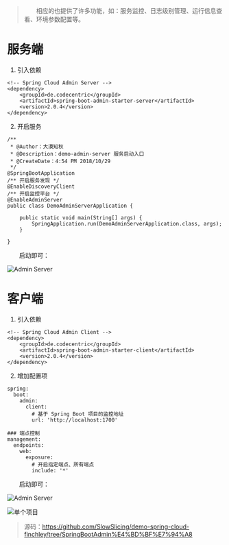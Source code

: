 > 　　相应的也提供了许多功能，如：服务监控、日志级别管理、运行信息查看、环境参数配置等。

# 服务端

1. 引入依赖

```
<!-- Spring Cloud Admin Server -->
<dependency>
    <groupId>de.codecentric</groupId>
    <artifactId>spring-boot-admin-starter-server</artifactId>
    <version>2.0.4</version>
</dependency>
```

2. 开启服务

```
/**
 * @Author：大漠知秋
 * @Description：demo-admin-server 服务启动入口
 * @CreateDate：4:54 PM 2018/10/29
 */
@SpringBootApplication
/** 开启服务发现 */
@EnableDiscoveryClient
/** 开启监控平台 */
@EnableAdminServer
public class DemoAdminServerApplication {

    public static void main(String[] args) {
        SpringApplication.run(DemoAdminServerApplication.class, args);
    }

}
```

　　启动即可：

![Admin Server](http://img.lynchj.com/2e8250955540426fbf44f1d9c1136edc.png)

# 客户端

1. 引入依赖

```
<!-- Spring Cloud Admin Client -->
<dependency>
    <groupId>de.codecentric</groupId>
    <artifactId>spring-boot-admin-starter-client</artifactId>
    <version>2.0.4</version>
</dependency>
```

2. 增加配置项

```
spring:
  boot:
    admin:
      client:
        # 基于 Spring Boot 项目的监控地址
        url: 'http://localhost:1700'

### 端点控制
management:
  endpoints:
    web:
      exposure:
        # 开启指定端点、所有端点
        include: '*'
```

　　启动即可：

![Admin Server](http://img.lynchj.com/a27fac503105458f95d8d1766bd01a66.png)

![单个项目](http://img.lynchj.com/e317b1172cf3427f92db96623a0363b8.png)

> 源码：https://github.com/SlowSlicing/demo-spring-cloud-finchley/tree/SpringBootAdmin%E4%BD%BF%E7%94%A8
